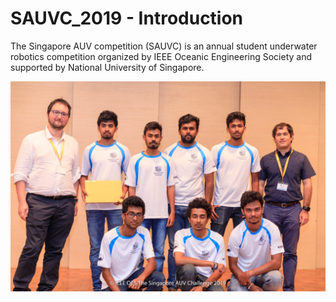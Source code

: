 # SAUVC_2019 - Introduction

The Singapore AUV competition (SAUVC) is an annual student underwater robotics competition organized by IEEE Oceanic Engineering Society and supported by National University of Singapore.

<center>
<img src="./media/SAUVC Day 4 - 104.JPG" alt="Drawing"/>
</center>
